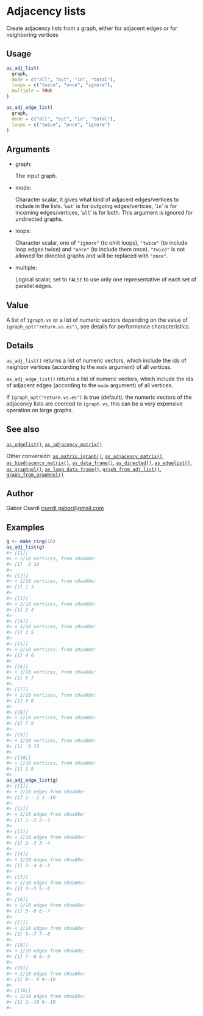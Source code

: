 # Adjacency lists

Create adjacency lists from a graph, either for adjacent edges or for
neighboring vertices

## Usage

``` r
as_adj_list(
  graph,
  mode = c("all", "out", "in", "total"),
  loops = c("twice", "once", "ignore"),
  multiple = TRUE
)

as_adj_edge_list(
  graph,
  mode = c("all", "out", "in", "total"),
  loops = c("twice", "once", "ignore")
)
```

## Arguments

- graph:

  The input graph.

- mode:

  Character scalar, it gives what kind of adjacent edges/vertices to
  include in the lists. ‘`out`’ is for outgoing edges/vertices, ‘`in`’
  is for incoming edges/vertices, ‘`all`’ is for both. This argument is
  ignored for undirected graphs.

- loops:

  Character scalar, one of `"ignore"` (to omit loops), `"twice"` (to
  include loop edges twice) and `"once"` (to include them once).
  `"twice"` is not allowed for directed graphs and will be replaced with
  `"once"`.

- multiple:

  Logical scalar, set to `FALSE` to use only one representative of each
  set of parallel edges.

## Value

A list of `igraph.vs` or a list of numeric vectors depending on the
value of `igraph_opt("return.vs.es")`, see details for performance
characteristics.

## Details

`as_adj_list()` returns a list of numeric vectors, which include the ids
of neighbor vertices (according to the `mode` argument) of all vertices.

`as_adj_edge_list()` returns a list of numeric vectors, which include
the ids of adjacent edges (according to the `mode` argument) of all
vertices.

If `igraph_opt("return.vs.es")` is true (default), the numeric vectors
of the adjacency lists are coerced to `igraph.vs`, this can be a very
expensive operation on large graphs.

## See also

[`as_edgelist()`](https://r.igraph.org/reference/as_edgelist.md),
[`as_adjacency_matrix()`](https://r.igraph.org/reference/as_adjacency_matrix.md)

Other conversion:
[`as.matrix.igraph()`](https://r.igraph.org/reference/as.matrix.igraph.md),
[`as_adjacency_matrix()`](https://r.igraph.org/reference/as_adjacency_matrix.md),
[`as_biadjacency_matrix()`](https://r.igraph.org/reference/as_biadjacency_matrix.md),
[`as_data_frame()`](https://r.igraph.org/reference/graph_from_data_frame.md),
[`as_directed()`](https://r.igraph.org/reference/as_directed.md),
[`as_edgelist()`](https://r.igraph.org/reference/as_edgelist.md),
[`as_graphnel()`](https://r.igraph.org/reference/as_graphnel.md),
[`as_long_data_frame()`](https://r.igraph.org/reference/as_long_data_frame.md),
[`graph_from_adj_list()`](https://r.igraph.org/reference/graph_from_adj_list.md),
[`graph_from_graphnel()`](https://r.igraph.org/reference/graph_from_graphnel.md)

## Author

Gabor Csardi <csardi.gabor@gmail.com>

## Examples

``` r
g <- make_ring(10)
as_adj_list(g)
#> [[1]]
#> + 2/10 vertices, from c0aa68e:
#> [1]  2 10
#> 
#> [[2]]
#> + 2/10 vertices, from c0aa68e:
#> [1] 1 3
#> 
#> [[3]]
#> + 2/10 vertices, from c0aa68e:
#> [1] 2 4
#> 
#> [[4]]
#> + 2/10 vertices, from c0aa68e:
#> [1] 3 5
#> 
#> [[5]]
#> + 2/10 vertices, from c0aa68e:
#> [1] 4 6
#> 
#> [[6]]
#> + 2/10 vertices, from c0aa68e:
#> [1] 5 7
#> 
#> [[7]]
#> + 2/10 vertices, from c0aa68e:
#> [1] 6 8
#> 
#> [[8]]
#> + 2/10 vertices, from c0aa68e:
#> [1] 7 9
#> 
#> [[9]]
#> + 2/10 vertices, from c0aa68e:
#> [1]  8 10
#> 
#> [[10]]
#> + 2/10 vertices, from c0aa68e:
#> [1] 1 9
#> 
as_adj_edge_list(g)
#> [[1]]
#> + 2/10 edges from c0aa68e:
#> [1] 1-- 2 1--10
#> 
#> [[2]]
#> + 2/10 edges from c0aa68e:
#> [1] 1--2 2--3
#> 
#> [[3]]
#> + 2/10 edges from c0aa68e:
#> [1] 2--3 3--4
#> 
#> [[4]]
#> + 2/10 edges from c0aa68e:
#> [1] 3--4 4--5
#> 
#> [[5]]
#> + 2/10 edges from c0aa68e:
#> [1] 4--5 5--6
#> 
#> [[6]]
#> + 2/10 edges from c0aa68e:
#> [1] 5--6 6--7
#> 
#> [[7]]
#> + 2/10 edges from c0aa68e:
#> [1] 6--7 7--8
#> 
#> [[8]]
#> + 2/10 edges from c0aa68e:
#> [1] 7--8 8--9
#> 
#> [[9]]
#> + 2/10 edges from c0aa68e:
#> [1] 8-- 9 9--10
#> 
#> [[10]]
#> + 2/10 edges from c0aa68e:
#> [1] 1--10 9--10
#> 
```
